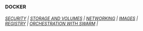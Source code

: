 ### DOCKER

###### [SECURITY](https://github.com/abiForSofteam/docker/blob/main/security.md) | [STORAGE AND VOLUMES](https://github.com/abiForSofteam/docker/blob/main/storage-and-volumes.md) | [NETWORKING](https://github.com/abiForSofteam/docker/blob/main/networking.md) | [IMAGES]() | [REGISTRY]() | [ORCHESTRATION WITH SWARM](https://github.com/abiForSofteam/docker/blob/main/swarm.md) | 
